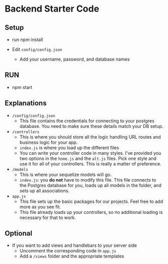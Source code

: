 # Backend Starter Code


## Setup

- run npm install

- Edit `config/config.json`
    + Add your username, password, and database names

## RUN

- npm start

## Explanations

- `/config/config.json`
    + This file contains the credentials for connecting to your postgres database. You need to make sure these details match your DB setup.
- `/controllers`
    + This is where you should store all the logic handling URL routes and business logic for your app.
    + `index.js` is where you load up the different files
    + You can write your controller code in many styles. I've provided you two options in the `home.js` and the `alt.js` files. Pick one style and use it for all of your controllers. This is really a matter of preference.
- `/models`
    + This is where your sequelize models will go.
    + `index.js`: you **do not** have to modify this file. This file connects to the Postgres database for you, loads up all models in the folder, and sets up all associations.
- `app.js`
    + This file sets up the basic packages for our projects. Feel free to add more as you see fit.
    + This file already loads up your controllers, so no additional loading is necessary for that to work.

## Optional

- If you want to add views and handlebars to your server side
    + Uncomment the corresponding code in `app.js`
    + Add a `/views` folder and the appropriate templates



